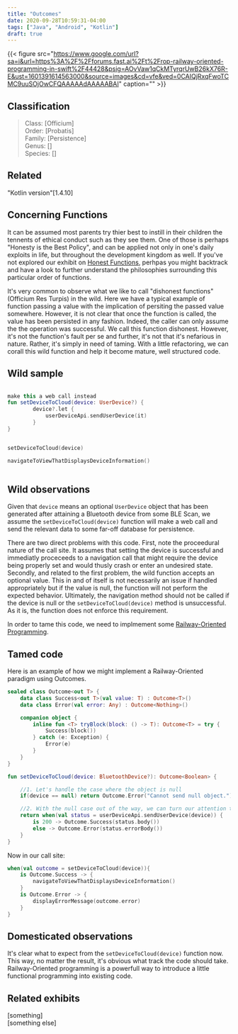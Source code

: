 ```yaml
---
title: "Outcomes"
date: 2020-09-28T10:59:31-04:00
tags: ["Java", "Android", "Kotlin"]
draft: true
---
```


{{< figure src="https://www.google.com/url?sa=i&url=https%3A%2F%2Fforums.fast.ai%2Ft%2Frop-railway-oriented-programming-in-swift%2F44428&psig=AOvVaw1qCkMTyrqrUwB26kX76R-E&ust=1601391614563000&source=images&cd=vfe&ved=0CAIQjRxqFwoTCMC9uuSOjOwCFQAAAAAdAAAAABAI" caption="" >}}

## Classification
> Class: [Officium]  
> Order: [Probatis]  
> Family: [Persistence]  
> Genus: []  
> Species: []  

## Related
"Kotlin version"[1.4.10]  

## Concerning Functions

It can be assumed most parents try thier best to instill in their children the tennents of ethical conduct such as they see them. One of those is perhaps "Honesty is the Best Policy", and can be applied not only in one's daily exploits in life, but throughout the development kingdom as well. If you've not explored our exhibit on [Honest Functions]("#index.html/honest-functions"), perhpas you might backtrack and have a look to further understand the philosophies surrounding this particular order of functions.

It's very common to observe what we like to call "dishonest functions" (Officium Res Turpis) in the wild. Here we have a typical example of function passing a value with the implication of persiting the passed value somewhere. However, it is not clear that once the function is called, the value has been persisted in any fashion. Indeed, the caller can only assume the the operation was successful. We call this function dishonest. However, it's not the function's fault per se and further, it's not that it's nefarious in nature. Rather, it's simply in need of taming. With a little refactoring, we can corall this wild function and help it become mature, well structured code.

## Wild sample

```kotlin

make this a web call instead
fun setDeviceToCloud(device: UserDevice?) {
        device?.let {
            userDeviceApi.sendUserDevice(it)
        }
}
```

```kotlin

setDeviceToCloud(device)

navigateToViewThatDisplaysDeviceInformation()
                    
```

## Wild observations
Given that `device` means an optional `UserDevice` object that has been generated after attaining a Bluetooth device from some BLE Scan, we assume the `setDeviceToCloud(device)` function will make a web call and send the relevant data to some far-off database for persistence.

There are two direct problems with this code. First, note the proceedural nature of the call site. It assumes that setting the device is successful and immediatly proceceeds to a navigation call that might require the device being properly set and would thusly crash or enter an undesired state. Secondly, and related to the first problem, the wild function accepts an optional value. This in and of itself is not necessarily an issue if handled appropriately but if the value is null, the function will not perform the expected behavior. Ultimately, the navigation method should not be called if the device is null or the `setDeviceToCloud(device)` method is unsuccessful. As it is, the function does not enforce this requirement. 

In order to tame this code, we need to implmement some [Railway-Oriented Programming](https://proandroiddev.com/railway-oriented-programming-in-kotlin-f1bceed399e5). 

## Tamed code

Here is an example of how we might implement a Railway-Oriented paradigm using Outcomes.

```kotlin 
sealed class Outcome<out T> {
    data class Success<out T>(val value: T) : Outcome<T>()
    data class Error(val error: Any) : Outcome<Nothing>()

    companion object {
        inline fun <T> tryBlock(block: () -> T): Outcome<T> = try {
            Success(block())
        } catch (e: Exception) {
            Error(e)
        }
    }
}
```

```kotlin
fun setDeviceToCloud(device: BluetoothDevice?): Outcome<Boolean> {

    //1. Let's handle the case where the object is null
    if(device == null) return Outcome.Error("Cannot send null object.")

    //2. With the null case out of the way, we can turn our attention to the result of the web call.
    return when(val status = userDeviceApi.sendUserDevice(device)) {
        is 200 -> Outcome.Success(status.body())
        else -> Outcome.Error(status.errorBody())
    }
}
```

Now in our call site: 

```kotlin
when(val outcome = setDeviceToCloud(device)){
    is Outcome.Success -> {
        navigateToViewThatDisplaysDeviceInformation()
    }
    is Outcome.Error -> {
        displayErrorMessage(outcome.error)
    }
}
```


## Domesticated observations
It's clear what to expect from the `setDeviceToCloud(device)` function now. This way, no matter the result, it's obvious what track the code should take. Railway-Oriented programming is a powerfull way to introduce a little functional programming into existing code. 

## Related exhibits

[something]  
[something else]  